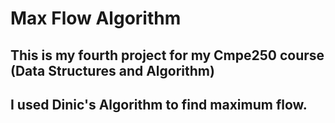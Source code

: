 # Max Flow Algorithm
## This is my fourth project for my Cmpe250 course (Data Structures and Algorithm)
## I used Dinic's Algorithm to find maximum flow.
